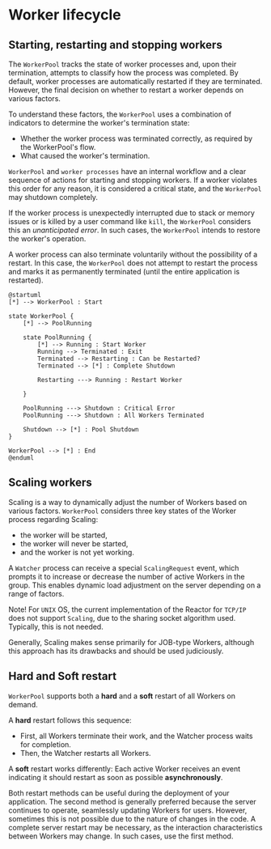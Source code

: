 # Worker lifecycle

## Starting, restarting and stopping workers

The `WorkerPool` tracks the state of worker processes and, upon their termination, 
attempts to classify how the process was completed. 
By default, worker processes are automatically restarted if they are terminated. 
However, the final decision on whether to restart a worker depends on various factors.

To understand these factors, the `WorkerPool` uses a combination 
of indicators to determine the worker's termination state:

* Whether the worker process was terminated correctly, as required by the WorkerPool's flow.
* What caused the worker's termination.

`WorkerPool` and `worker processes` have an internal workflow and a clear sequence of actions for starting and stopping 
workers. If a worker violates this order for any reason, it is considered a critical state, 
and the `WorkerPool` may shutdown completely.

If the worker process is unexpectedly interrupted due to stack or memory issues or is killed by a user command like `kill`, 
the `WorkerPool` considers this an *unanticipated error*. 
In such cases, the `WorkerPool` intends to restore the worker's operation.

A worker process can also terminate voluntarily without the possibility of a restart. 
In this case, the `WorkerPool` does not attempt to restart the process 
and marks it as permanently terminated (until the entire application is restarted). 

```puml
@startuml
[*] --> WorkerPool : Start

state WorkerPool {
    [*] --> PoolRunning

    state PoolRunning {
        [*] --> Running : Start Worker
        Running --> Terminated : Exit         
        Terminated --> Restarting : Can be Restarted?                       
        Terminated --> [*] : Complete Shutdown
        
        Restarting ---> Running : Restart Worker
        
    }

    PoolRunning ---> Shutdown : Critical Error
    PoolRunning ---> Shutdown : All Workers Terminated
    
    Shutdown --> [*] : Pool Shutdown
}

WorkerPool --> [*] : End
@enduml

```

## Scaling workers

Scaling is a way to dynamically adjust the number of Workers based on various factors. 
`WorkerPool` considers three key states of the Worker process regarding Scaling: 
* the worker will be started, 
* the worker will never be started, 
* and the worker is not yet working.

A `Watcher` process can receive a special `ScalingRequest` event, 
which prompts it to increase or decrease the number of active Workers in the group. 
This enables dynamic load adjustment on the server depending on a range of factors.

Note! For `UNIX` OS, the current implementation of the Reactor for `TCP/IP` does not support `Scaling`, 
due to the sharing socket algorithm used. Typically, this is not needed.

Generally, Scaling makes sense primarily for JOB-type Workers, 
although this approach has its drawbacks and should be used judiciously.

## Hard and Soft restart

`WorkerPool` supports both a **hard** and a **soft** restart of all Workers on demand.

A **hard** restart follows this sequence:

* First, all Workers terminate their work, and the Watcher process waits for completion.
* Then, the Watcher restarts all Workers.

A **soft** restart works differently: 
Each active Worker receives an event indicating it should restart as soon as possible **asynchronously**. 

Both restart methods can be useful during the deployment of your application.
The second method is generally preferred because the server continues to operate, 
seamlessly updating Workers for users. 
However, sometimes this is not possible due to the nature of changes in the code. 
A complete server restart may be necessary, as the interaction characteristics between Workers may change. 
In such cases, use the first method.